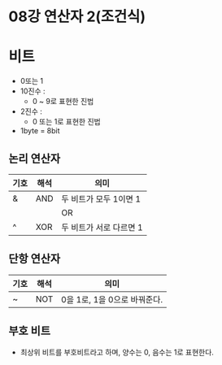 # 08강 연산자 2(조건식)

# 비트

- 0또는 1
- 10진수 :
    - 0 ~ 9로 표현한 진법
- 2진수 :
    - 0 또는 1로 표현한 진법
- 1byte = 8bit

## 논리 연산자

| 기호 | 해석 | 의미 |
| --- | --- | --- |
| & | AND  | 두 비트가 모두 1이면 1 |
| | | OR  | 둘 중 하나라도 1이면 1 |
| ^ | XOR | 두 비트가 서로 다르면 1 |

## 단항 연산자

| 기호 | 해석 | 의미 |
| --- | --- | --- |
| ~ | NOT | 0을 1로, 1을 0으로 바꿔준다. |

## 부호 비트

- 최상위 비트를 부호비트라고 하며,
양수는 0, 음수는 1로 표현한다.